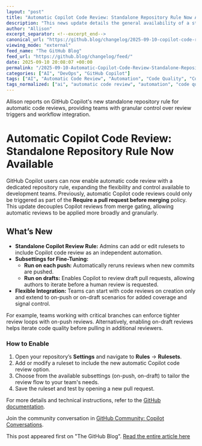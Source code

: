 ```yaml
---
layout: "post"
title: "Automatic Copilot Code Review: Standalone Repository Rule Now Available"
description: "This news update details the general availability of a standalone repository rule to enable automatic GitHub Copilot code reviews. The feature allows Copilot users to automate code reviews independently from merge gating policies, offering new settings for when and how Copilot reviews are triggered across pull requests, including on creation, push, and draft status."
author: "Allison"
excerpt_separator: <!--excerpt_end-->
canonical_url: "https://github.blog/changelog/2025-09-10-copilot-code-review-independent-repository-rule-for-automatic-reviews"
viewing_mode: "external"
feed_name: "The GitHub Blog"
feed_url: "https://github.blog/changelog/feed/"
date: 2025-09-10 20:08:07 +00:00
permalink: "/2025-09-10-Automatic-Copilot-Code-Review-Standalone-Repository-Rule-Now-Available.html"
categories: ["AI", "DevOps", "GitHub Copilot"]
tags: ["AI", "Automatic Code Review", "Automation", "Code Quality", "Continuous Review", "Copilot", "Developer Tools", "DevOps", "GitHub", "GitHub Copilot", "Improvement", "News", "Pull Requests", "Repository Rules", "Rule Configuration"]
tags_normalized: ["ai", "automatic code review", "automation", "code quality", "continuous review", "copilot", "developer tools", "devops", "github", "github copilot", "improvement", "news", "pull requests", "repository rules", "rule configuration"]
---
```


Allison reports on GitHub Copilot's new standalone repository rule for automatic code reviews, providing teams with granular control over review triggers and workflow integration.<!--excerpt_end-->

# Automatic Copilot Code Review: Standalone Repository Rule Now Available

GitHub Copilot users can now enable automatic code review with a dedicated repository rule, expanding the flexibility and control available to development teams. Previously, automatic Copilot code reviews could only be triggered as part of the **Require a pull request before merging** policy. This update decouples Copilot reviews from merge gating, allowing automatic reviews to be applied more broadly and granularly.

## What’s New

- **Standalone Copilot Review Rule:** Admins can add or edit rulesets to include Copilot code review as an independent automation.
- **Subsettings for Fine-Tuning:**
  - **Run on each push:** Automatically reruns reviews when new commits are pushed.
  - **Run on drafts:** Enables Copilot to review draft pull requests, allowing authors to iterate before a human review is requested.
- **Flexible Integration:** Teams can start with code reviews on creation only and extend to on-push or on-draft scenarios for added coverage and signal control.

For example, teams working with critical branches can enforce tighter review loops with on-push reviews. Alternatively, enabling on-draft reviews helps iterate code quality before pulling in additional reviewers.

### How to Enable

1. Open your repository’s **Settings** and navigate to **Rules** → **Rulesets**.
2. Add or modify a ruleset to include the new automatic Copilot code review option.
3. Choose from the available subsettings (on-push, on-draft) to tailor the review flow to your team's needs.
4. Save the ruleset and test by opening a new pull request.

For more details and technical instructions, refer to the [GitHub documentation](https://docs.github.com/copilot/how-tos/use-copilot-agents/request-a-code-review/configure-automatic-review).

Join the community conversation in [GitHub Community: Copilot Conversations](https://github.com/orgs/community/discussions/categories/copilot-conversations).

This post appeared first on "The GitHub Blog". [Read the entire article here](https://github.blog/changelog/2025-09-10-copilot-code-review-independent-repository-rule-for-automatic-reviews)
